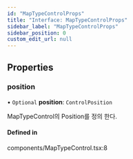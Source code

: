 ```yaml
---
id: "MapTypeControlProps"
title: "Interface: MapTypeControlProps"
sidebar_label: "MapTypeControlProps"
sidebar_position: 0
custom_edit_url: null
---
```


## Properties

### position

• `Optional` **position**: `ControlPosition`

MapTypeControl의 Position를 정의 한다.

#### Defined in

components/MapTypeControl.tsx:8

